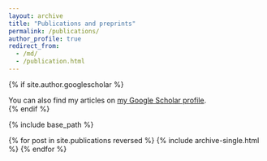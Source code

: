 ```yaml
---
layout: archive
title: "Publications and preprints"
permalink: /publications/
author_profile: true
redirect_from: 
  - /md/
  - /publication.html
---
```


{% if site.author.googlescholar %}
  <div class="wordwrap">You can also find my articles on <a href="{{site.author.googlescholar}}">my Google Scholar profile</a>.</div>
{% endif %}

{% include base_path %}

{% for post in site.publications reversed %}
  {% include archive-single.html %}
{% endfor %}
